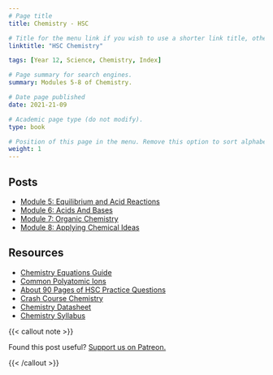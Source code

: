 ```yaml
---
# Page title
title: Chemistry - HSC

# Title for the menu link if you wish to use a shorter link title, otherwise remove this option.
linktitle: "HSC Chemistry"

tags: [Year 12, Science, Chemistry, Index]

# Page summary for search engines.
summary: Modules 5-8 of Chemistry.

# Date page published
date: 2021-21-09

# Academic page type (do not modify).
type: book

# Position of this page in the menu. Remove this option to sort alphabetically.
weight: 1
---
```


## Posts

- [Module 5: Equilibrium and Acid Reactions](module-5)
- [Module 6: Acids And Bases](module-6/)
- [Module 7: Organic Chemistry](module-7/)
- [Module 8: Applying Chemical Ideas](module-8/)

## Resources

- [Chemistry Equations Guide](chemistry-equation-guide/)
- [Common Polyatomic Ions](common-polyatomic-ions/)
- [About 90 Pages of HSC Practice Questions](resource-nesa-bonus-questions/)
- [Crash Course Chemistry](https://invidious.kavin.rocks/playlist?list=PLG61LF8I_OXoh2mhx2YNY9s4ekXiriMAf)
- [Chemistry Datasheet](/nesa/98664936-221f-4c49-88e1-d002ec69285c/chemistry-formulae-sheet-data-sheet-periodic-table-hsc-exams-2019.pdf?MOD=AJPERES&CVID=)
- [Chemistry Syllabus](/nesa/ff0f1e84-3e7c-45bd-9ed4-b1972546e166/chemistry-stage6-syllabus-pdf.pdf?MOD=AJPERES&CVID=)

{{< callout note >}}

Found this post useful? [Support us on Patreon.](https://patreon.com/hscone/)

{{< /callout >}}